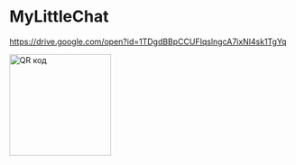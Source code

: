 # MyLittleChat
https://drive.google.com/open?id=1TDgdBBpCCUFIqslngcA7ixNl4sk1TgYq

<a href="http://qrcoder.ru" target="_blank"><img src="http://qrcoder.ru/code/?https%3A%2F%2Fdrive.google.com%2Fopen%3Fid%3D1TDgdBBpCCUFIqslngcA7ixNl4sk1TgYq&4&0" width="180" height="180" border="0" title="QR код"></a>
